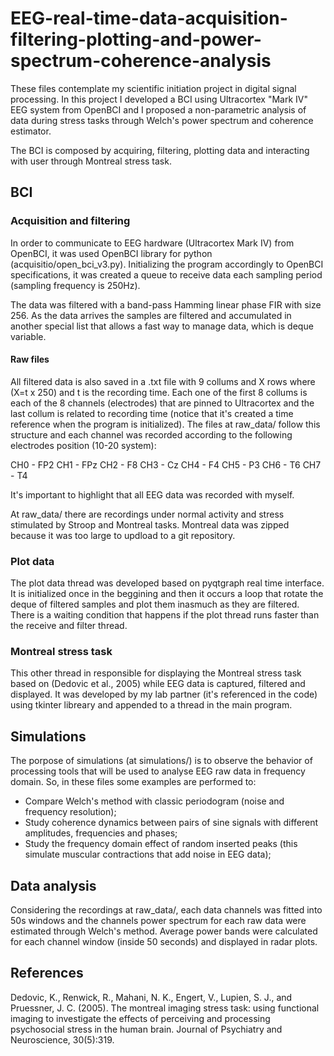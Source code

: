 # EEG-real-time-data-acquisition-filtering-plotting-and-power-spectrum-coherence-analysis
These files contemplate my scientific initiation project in digital signal processing. In this project I developed a BCI using Ultracortex "Mark IV" EEG system from OpenBCI and I proposed a non-parametric analysis of data during stress tasks through Welch's power spectrum and coherence estimator.

The BCI is composed by acquiring, filtering, plotting data and interacting with user through Montreal stress task.

## BCI
### Acquisition and filtering 
In order to communicate to EEG hardware (Ultracortex Mark IV) from OpenBCI, it was used OpenBCI library for python (acquisitio/open_bci_v3.py). Initializing the program accordingly to OpenBCI specifications, it was created a queue to receive data each sampling period (sampling frequency is 250Hz).  

The data was filtered with a band-pass Hamming linear phase FIR with size 256. As the data arrives the samples are filtered and accumulated in another special list that allows a fast way to manage data, which is deque variable. 

#### Raw files
All filtered data is also saved in a .txt file with 9 collums and X rows where (X=t x 250) and t is the recording time. Each one of the first 8 collums is each of the 8 channels (electrodes) that are pinned to Ultracortex and the last collum is related to recording time (notice that it's created a time reference when the program is initialized). The files at raw_data/ follow this structure and each channel was recorded according to the following electrodes position (10-20 system):

CH0 - FP2
CH1 - FPz
CH2 - F8
CH3 - Cz
CH4 - F4
CH5 - P3
CH6 - T6
CH7 - T4

It's important to highlight that all EEG data was recorded with myself.

At raw_data/ there are recordings under normal activity and stress stimulated by Stroop and Montreal tasks. Montreal data was zipped because it was too large to updload to a git repository.

### Plot data
The plot data thread was developed based on pyqtgraph real time interface. It is initialized once in the beggining and then it occurs a loop that rotate the deque of filtered samples and plot them inasmuch as they are filtered. There is a waiting condition that happens if the plot thread runs faster than the receive and filter thread.

### Montreal stress task
This other thread in responsible for displaying the Montreal stress task based on (Dedovic et al., 2005) while EEG data is captured, filtered and displayed. It was developed by my lab partner (it's referenced in the code) using tkinter libreary and appended to a thread in the main program. 

## Simulations
The porpose of simulations (at simulations/) is to observe the behavior of processing tools that will be used to analyse EEG raw data in frequency domain. So, in these files some examples are performed to:

- Compare Welch's method with classic periodogram (noise and frequency resolution);
- Study coherence dynamics between pairs of sine signals with different amplitudes, frequencies and phases;
- Study the frequency domain effect of random inserted peaks (this simulate muscular contractions that add noise in EEG data);

## Data analysis
Considering the recordings at raw_data/, each data channels was fitted into 50s windows and the channels power spectrum for each raw data were estimated through Welch's method. Average power bands were calculated for each channel window (inside 50 seconds) and displayed in radar plots. 


## References
Dedovic, K., Renwick, R., Mahani, N. K., Engert, V., Lupien, S. J., and Pruessner, J. C.
(2005). The montreal imaging stress task: using functional imaging to investigate the
effects of perceiving and processing psychosocial stress in the human brain. Journal of
Psychiatry and Neuroscience, 30(5):319.
